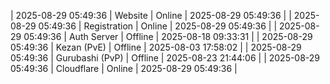 | 2025-08-29 05:49:36 | Website | Online | 2025-08-29 05:49:36 |
| 2025-08-29 05:49:36 | Registration | Online | 2025-08-29 05:49:36 |
| 2025-08-29 05:49:36 | Auth Server | Offline | 2025-08-18 09:33:31 |
| 2025-08-29 05:49:36 | Kezan (PvE) | Offline | 2025-08-03 17:58:02 |
| 2025-08-29 05:49:36 | Gurubashi (PvP) | Offline | 2025-08-23 21:44:06 |
| 2025-08-29 05:49:36 | Cloudflare | Online | 2025-08-29 05:49:36 |
